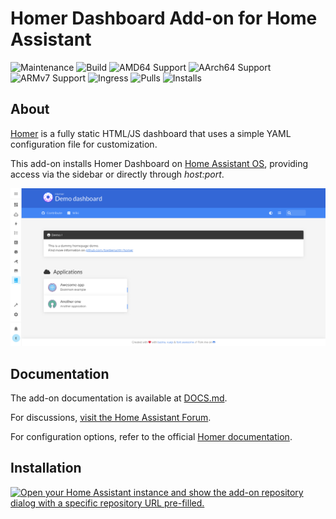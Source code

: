 # Homer Dashboard Add-on for Home Assistant  

![Maintenance](https://img.shields.io/maintenance/yes/2025.svg)
![Build](https://img.shields.io/github/actions/workflow/status/Eskander/ha-addon-homer/.github/workflows/release.yml)
![AMD64 Support](https://img.shields.io/badge/amd64-yes-green.svg)
![AArch64 Support](https://img.shields.io/badge/aarch64-yes-green.svg)
![ARMv7 Support](https://img.shields.io/badge/armv7-yes-green.svg)
![Ingress](https://img.shields.io/badge/-ingress-blueviolet.svg?logo=cliqz&logoColor=white)
![Pulls](https://img.shields.io/badge/dynamic/json?url=https://gist.githubusercontent.com/Eskander/7bbbf38fce9710cb995f20defb9bd5a5/raw/package-stats.json&query=$.ha-addon-homer.total&label=Pulls)
![Installs](https://img.shields.io/badge/dynamic/json?url=https://analytics.home-assistant.io/addons.json&query=$["2243a3f0_homer"].total&label=Reported%20Installs)

## About  

[Homer](https://github.com/bastienwirtz/homer) is a fully static HTML/JS dashboard that uses a simple YAML configuration file for customization.  

This add-on installs Homer Dashboard on [Home Assistant OS](https://www.home-assistant.io/addons/), providing access via the sidebar or directly through *host:port*.  

![Screenshot](img/screenshot.png)  

## Documentation  

The add-on documentation is available at [DOCS.md](/src/DOCS.md).  

For discussions, [visit the Home Assistant Forum](https://community.home-assistant.io/t/homer-dashboard-add-on-for-home-assistant/815430?u=eskander).  

For configuration options, refer to the official [Homer documentation](https://github.com/bastienwirtz/homer/blob/main/docs/configuration.md).  

## Installation  

[![Open your Home Assistant instance and show the add-on repository dialog with a specific repository URL pre-filled.](https://my.home-assistant.io/badges/supervisor_add_addon_repository.svg)](https://my.home-assistant.io/redirect/supervisor_add_addon_repository/?repository_url=https://github.com/Eskander/ha-addon-homer)
